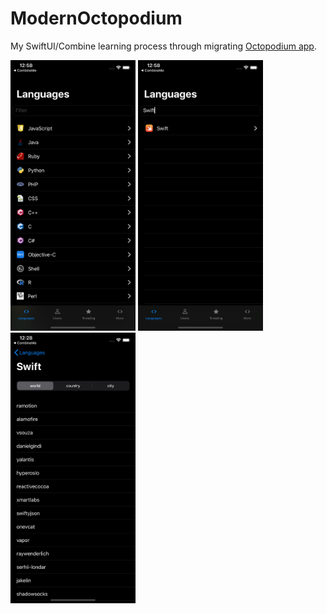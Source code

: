 # ModernOctopodium
My SwiftUI/Combine learning process through migrating [Octopodium app](https://github.com/nunogoncalves/iOS-OctoPodium).

<img src="ReadMeImages/LanguagesList.png" width="200px"> <img src="ReadMeImages/LanguagesListFiltered.png" width="200px"> <img src="ReadMeImages/SwiftRankingWorld.png" width="200px">
